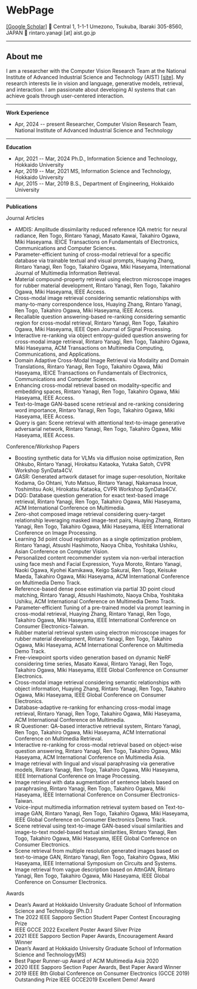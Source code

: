 # WebPage
[[Google Scholar]](https://scholar.google.com/citations?user=4dA9-SoAAAAJ&hl=en) 
🏢 Central 1, 1-1-1 Umezono, Tsukuba, Ibaraki 305-8560, JAPAN
📧 rintaro.yanagi [at] aist.go.jp

----------
## About me

I am a researcher with the Computer Vision Research Team at the National Institute of Advanced Industrial Science and Technology (AIST) [[site]](https://www.airc.aist.go.jp/cvrt/). My research interests lie in vision and language, generative models, retrieval, and interaction. I am passionate about developing AI systems that can achieve goals through user-centered interaction.


----------

**Work Experience**

- Apr, 2024 -- present Researcher, Computer Vision Research Team, National Institute of Advanced Industrial Science and Technology
----------

**Education**

- Apr, 2021 -- Mar, 2024 Ph.D., Information Science and Technology, Hokkaido University
- Apr, 2019 -- Mar, 2021 MS, Information Science and Technology, Hokkaido University
- Apr, 2015 -- Mar, 2019 B.S., Department of Engineering, Hokkaido University
----------

**Publications**

Journal Articles

- AMDIS: Amplitude dissimilarity reduced reference IQA metric for neural radiance, Ren Togo, Rintaro Yanagi, Masato Kawai, Takahiro Ogawa, Miki Haseyama. IEICE Transactions on Fundamentals of Electronics, Communications and Computer Sciences.
- Parameter-efficient tuning of cross-modal retrieval for a specific database via trainable textual and visual prompts, Huaying Zhang, Rintaro Yanagi, Ren Togo, Takahiro Ogawa, Miki Haseyama, International Journal of Multimedia Information Retrieval.
- Material compound-property retrieval using electron microscope images for rubber material development,  Rintaro Yanagi, Ren Togo, Takahiro Ogawa, Miki Haseyama, IEEE Access.
- Cross-modal image retrieval considering semantic relationships with many-to-many correspondence loss, Huaying Zhang, Rintaro Yanagi, Ren Togo, Takahiro Ogawa, Miki Haseyama, IEEE Access.
- Recallable question answering-based re-ranking considering semantic region for cross-modal retrieval, Rintaro Yanagi, Ren Togo, Takahiro Ogawa, Miki Haseyama, IEEE Open Journal of Signal Processing.
- Interactive re-ranking via object entropy-guided question answering for cross-modal image retrieval, Rintaro Yanagi, Ren Togo, Takahiro Ogawa, Miki Haseyama, ACM Transactions on Multimedia Computing, Communications, and Applications.
- Domain Adaptive Cross-Modal Image Retrieval via Modality and Domain Translations, Rintaro Yanagi, Ren Togo, Takahiro Ogawa, Miki Haseyama, IEICE Transactions on Fundamentals of Electronics, Communications and Computer Sciences.
- Enhancing cross-modal retrieval based on modality-specific and embedding spaces, Rintaro Yanagi, Ren Togo, Takahiro Ogawa, Miki Haseyama, IEEE Access.
- Text-to-Image GAN-based scene retrieval and re-ranking considering word importance, Rintaro Yanagi, Ren Togo, Takahiro Ogawa, Miki Haseyama, IEEE Access.
- Query is gan: Scene retrieval with attentional text-to-image generative adversarial network, Rintaro Yanagi, Ren Togo, Takahiro Ogawa, Miki Haseyama, IEEE Access.

Conference/Workshop Papers

- Boosting synthetic data for VLMs via diffusion noise optimization, Ren Ohkubo, Rintaro Yanagi, Hirokatsu Kataoka, Yutaka Satoh, CVPR Workshop SynData4CV.
- GASR: Generated artwork dataset for image super-resolution, Noritake Kodama, Go Ohtani, Yuto Matsuo, Rintaro Yanagi, Nakamasa Inoue, Yoshimitsu Aoki, Hirokatsu Kataoka, CVPR Workshop SynData4CV.
- DQG: Database question generation for exact text-based image retrieval, Rintaro Yanagi, Ren Togo, Takahiro Ogawa, Miki Haseyama, ACM International Conference on Multimedia.
- Zero-shot composed image retrieval considering query-target relationship leveraging masked image-text pairs, Huaying Zhang, Rintaro Yanagi, Ren Togo, Takahiro Ogawa, Miki Haseyama, IEEE International Conference on Image Processing.
- Learning 3d point cloud registration as a single optimization problem, Rintaro Yanagi, Atsushi Hashimoto, Naoya Chiba, Yoshitaka Ushiku, Asian Conference on Computer Vision.
- Personalized content recommender system via non-verbal interaction using face mesh and Facial Expression, Yuya Moroto, Rintaro Yanagi, Naoki Ogawa, Kyohei Kamikawa, Keigo Sakurai, Ren Togo, Keisuke Maeda, Takahiro Ogawa, Miki Haseyama, ACM International Conference on Multimedia Demo Track.
- Reference-based dense pose estimation via partial 3D point cloud matching, Rintaro Yanagi, Atsushi Hashimoto, Naoya Chiba, Yoshitaka Ushiku, ACM International Conference on Multimedia Demo Track.
- Parameter-efficient Tuning of a pre-trained model via prompt learning in cross-modal retrieval, Huaying Zhang, Rintaro Yanagi, Ren Togo, Takahiro Ogawa, Miki Haseyama, IEEE International Conference on Consumer Electronics-Taiwan.
- Rubber material retrieval system using electron microscope images for rubber material development, Rintaro Yanagi, Ren Togo, Takahiro Ogawa, Miki Haseyama, ACM International Conference on Multimedia Demo Track.
- Free-viewpoint sports video generation based on dynamic NeRF considering time series, Masato Kawai, Rintaro Yanagi, Ren Togo, Takahiro Ogawa, Miki Haseyama, IEEE Global Conference on Consumer Electronics.
- Cross-modal image retrieval considering semantic relationships with object information, Huaying Zhang, Rintaro Yanagi, Ren Togo, Takahiro Ogawa, Miki Haseyama, IEEE Global Conference on Consumer Electronics.
- Database-adaptive re-ranking for enhancing cross-modal image retrieval, Rintaro Yanagi, Ren Togo, Takahiro Ogawa, Miki Haseyama, ACM International Conference on Multimedia.
- IR Questioner: QA-based interactive retrieval system, Rintaro Yanagi, Ren Togo, Takahiro Ogawa, Miki Haseyama, ACM International Conference on Multimedia Retrieval.
- Interactive re-ranking for cross-modal retrieval based on object-wise question answering, Rintaro Yanagi, Ren Togo, Takahiro Ogawa, Miki Haseyama, ACM International Conference on Multimedia Asia.
- Image retrieval with lingual and visual paraphrasing via generative models, Rintaro Yanagi, Ren Togo, Takahiro Ogawa, Miki Haseyama, IEEE International Conference on Image Processing.
- Image retrieval with data augmentation of sentence labels based on paraphrasing, Rintaro Yanagi, Ren Togo, Takahiro Ogawa, Miki Haseyama, IEEE International Conference on Consumer Electronics-Taiwan.
- Voice-input multimedia information retrieval system based on Text-to-image GAN, Rintaro Yanagi, Ren Togo, Takahiro Ogawa, Miki Haseyama, IEEE Global Conference on Consumer Electronics Demo Track.
- Scene retrieval using text-to-image GAN-based visual similarities and image-to-text model-based textual similarities, Rintaro Yanagi, Ren Togo, Takahiro Ogawa, Miki Haseyama, IEEE Global Conference on Consumer Electronics.
- Scene retrieval from multiple resolution generated images based on text-to-image GAN, Rintaro Yanagi, Ren Togo, Takahiro Ogawa, Miki Haseyama, IEEE International Symposium on Circuits and Systems.
- Image retrieval from vague description based on AttnGAN, Rintaro Yanagi, Ren Togo, Takahiro Ogawa, Miki Haseyama, IEEE Global Conference on Consumer Electronics.

Awards

- Dean’s Award at Hokkaido University Graduate School of Information Science and Technology (Ph.D.)
- The 2022 IEEE Sapporo Section Student Paper Contest Encouraging Prize
- IEEE GCCE 2022 Excellent Poster Award Silver Prize
- 2021 IEEE Sapporo Section Paper Awards, Encouragement Award Winner
- Dean’s Award at Hokkaido University Graduate School of Information Science and Technology(MS)
- Best Paper Runner-up Award of ACM Multimedia Asia 2020
- 2020 IEEE Sapporo Section Paper Awards, Best Paper Award Winner
- 2019 IEEE 8th Global Conference on Consumer Electronics (GCCE 2019) Outstanding Prize IEEE GCCE2019 Excellent Demo! Award

